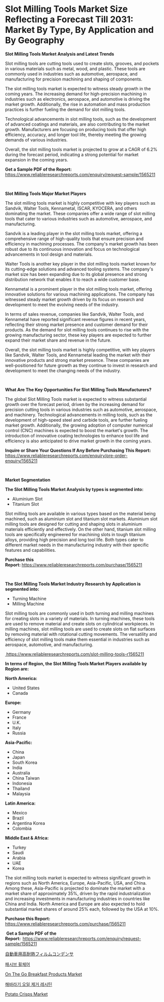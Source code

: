 <p><h1>Slot Milling Tools Market Size Reflecting a Forecast Till 2031: Market By Type, By Application and By Geography</h1></p><p><strong>Slot Milling Tools Market Analysis and Latest Trends</strong></p>
<p><p>Slot milling tools are cutting tools used to create slots, grooves, and pockets in various materials such as metal, wood, and plastic. These tools are commonly used in industries such as automotive, aerospace, and manufacturing for precision machining and shaping of components.</p><p>The slot milling tools market is expected to witness steady growth in the coming years. The increasing demand for high-precision machining in industries such as electronics, aerospace, and automotive is driving the market growth. Additionally, the rise in automation and mass production practices is further fueling the demand for slot milling tools.</p><p>Technological advancements in slot milling tools, such as the development of advanced coatings and materials, are also contributing to the market growth. Manufacturers are focusing on producing tools that offer high efficiency, accuracy, and longer tool life, thereby meeting the growing demands of various industries.</p><p>Overall, the slot milling tools market is projected to grow at a CAGR of 6.2% during the forecast period, indicating a strong potential for market expansion in the coming years.</p></p>
<p><strong>Get a Sample PDF of the Report:&nbsp;</strong> <a href="https://www.reliableresearchreports.com/enquiry/request-sample/1565211">https://www.reliableresearchreports.com/enquiry/request-sample/1565211</a></p>
<p>&nbsp;</p>
<p><strong>Slot Milling Tools Major Market Players</strong></p>
<p><p>The slot milling tools market is highly competitive with key players such as Sandvik, Walter Tools, Kennametal, ISCAR, KYOCERA, and others dominating the market. These companies offer a wide range of slot milling tools that cater to various industries such as automotive, aerospace, and manufacturing.</p><p>Sandvik is a leading player in the slot milling tools market, offering a comprehensive range of high-quality tools that ensure precision and efficiency in machining processes. The company's market growth has been robust due to its continuous innovation and focus on technological advancements in tool design and materials.</p><p>Walter Tools is another key player in the slot milling tools market known for its cutting-edge solutions and advanced tooling systems. The company's market size has been expanding due to its global presence and strong distribution network that enables it to reach a wide customer base.</p><p>Kennametal is a prominent player in the slot milling tools market, offering innovative solutions for various machining applications. The company has witnessed steady market growth driven by its focus on research and development to meet the evolving needs of the industry.</p><p>In terms of sales revenue, companies like Sandvik, Walter Tools, and Kennametal have reported significant revenue figures in recent years, reflecting their strong market presence and customer demand for their products. As the demand for slot milling tools continues to rise with the growing manufacturing sector, these key players are expected to further expand their market share and revenue in the future.</p><p>Overall, the slot milling tools market is highly competitive, with key players like Sandvik, Walter Tools, and Kennametal leading the market with their innovative products and strong market presence. These companies are well-positioned for future growth as they continue to invest in research and development to meet the changing needs of the industry.</p></p>
<p>&nbsp;</p>
<p><strong>What Are The Key Opportunities For Slot Milling Tools Manufacturers?</strong></p>
<p><p>The global Slot Milling Tools market is expected to witness substantial growth over the forecast period, driven by the increasing demand for precision cutting tools in various industries such as automotive, aerospace, and machinery. Technological advancements in milling tools, such as the development of high-speed steel and carbide tools, are further fueling market growth. Additionally, the growing adoption of computer numerical control (CNC) machines is expected to boost the market's growth. The introduction of innovative coating technologies to enhance tool life and efficiency is also anticipated to drive market growth in the coming years.</p></p>
<p><strong>Inquire or Share Your Questions If Any Before Purchasing This Report:</strong> <a href="https://www.reliableresearchreports.com/enquiry/pre-order-enquiry/1565211">https://www.reliableresearchreports.com/enquiry/pre-order-enquiry/1565211</a></p>
<p>&nbsp;</p>
<p><strong>Market Segmentation</strong></p>
<p><strong>The Slot Milling Tools Market Analysis by types is segmented into:</strong></p>
<p><ul><li>Aluminium Slot</li><li>Titanium Slot</li></ul></p>
<p><p>Slot milling tools are available in various types based on the material being machined, such as aluminium slot and titanium slot markets. Aluminium slot milling tools are designed for cutting and shaping slots in aluminium materials efficiently and effectively. On the other hand, titanium slot milling tools are specifically engineered for machining slots in tough titanium alloys, providing high precision and long tool life. Both types cater to different market needs in the manufacturing industry with their specific features and capabilities.</p></p>
<p><strong>Purchase this Report:&nbsp;</strong><a href="https://www.reliableresearchreports.com/purchase/1565211">https://www.reliableresearchreports.com/purchase/1565211</a></p>
<p>&nbsp;</p>
<p><strong>The Slot Milling Tools Market Industry Research by Application is segmented into:</strong></p>
<p><ul><li>Turning Machine</li><li>Milling Machine</li></ul></p>
<p><p>Slot milling tools are commonly used in both turning and milling machines for creating slots in a variety of materials. In turning machines, these tools are used to remove material and create slots on cylindrical workpieces. In milling machines, slot milling tools are used to create slots on flat surfaces by removing material with rotational cutting movements. The versatility and efficiency of slot milling tools make them essential in industries such as aerospace, automotive, and manufacturing.</p></p>
<p><a href="https://www.reliableresearchreports.com/slot-milling-tools-r1565211">&nbsp;https://www.reliableresearchreports.com/slot-milling-tools-r1565211</a></p>
<p><strong>In terms of Region, the Slot Milling Tools Market Players available by Region are:</strong></p>
<p>
    <p> <strong> North America: </strong>
        <ul>
            <li>United States</li>
            <li>Canada</li>
        </ul>
        </p> 
    <p> <strong> Europe: </strong>
        <ul>
            <li>Germany</li>
            <li>France</li>
            <li>U.K.</li>
            <li>Italy</li>
            <li>Russia</li>
        </ul>
        </p> 
    <p> <strong> Asia-Pacific: </strong>
        <ul>
            <li>China</li>
            <li>Japan</li>
            <li>South Korea</li>
            <li>India</li>
            <li>Australia</li>
            <li>China Taiwan</li>
            <li>Indonesia</li>
            <li>Thailand</li>
            <li>Malaysia</li>
        </ul>
        </p> 
    <p> <strong> Latin America: </strong>
        <ul>
            <li>Mexico</li>
            <li>Brazil</li>
            <li>Argentina Korea</li>
            <li>Colombia</li>
        </ul>
        </p> 
    <p> <strong> Middle East & Africa: </strong>
        <ul>
            <li>Turkey</li>
            <li>Saudi</li>
            <li>Arabia</li>
            <li>UAE</li>
            <li>Korea</li>
        </ul>
    </p>
    </p>
<p><p>The slot milling tools market is expected to witness significant growth in regions such as North America, Europe, Asia-Pacific, USA, and China. Among these, Asia-Pacific is projected to dominate the market with a market share of approximately 35%, driven by the rapid industrialization and increasing investments in manufacturing industries in countries like China and India. North America and Europe are also expected to hold substantial market shares of around 25% each, followed by the USA at 10%.</p></p>
<p><strong>Purchase this Report: </strong><a href="https://www.reliableresearchreports.com/purchase/1565211">https://www.reliableresearchreports.com/purchase/1565211</a></p>
<p>&nbsp;<strong>Get a Sample PDF of the Report:&nbsp;&nbsp;</strong><a href="https://www.reliableresearchreports.com/enquiry/request-sample/1565211">https://www.reliableresearchreports.com/enquiry/request-sample/1565211</a></p>
<p><strong></strong></p>
<p><p><a href="https://github.com/KaliMetz2023/Market-Research-Report-List-1/blob/main/7285739153319.md">自動車用高耐熱フィルムコンデンサ</a></p><p><a href="https://github.com/vss5505pa7z1p/Market-Research-Report-List-2/blob/main/5903559163755.md">패시브 휠체어</a></p><p><a href="https://github.com/fauzi1101fauzi/Market-Research-Report-List-1/blob/main/on-the-go-breakfast-products-market.md">On The Go Breakfast Products Market</a></p><p><a href="https://github.com/FelipeGrrady654556/Market-Research-Report-List-2/blob/main/4009588163756.md">해바라기 오일 제거 레시틴</a></p><p><a href="https://github.com/isharif044/Market-Research-Report-List-1/blob/main/potato-crisps-market.md">Potato Crisps Market</a></p></p>